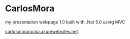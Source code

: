 # CarlosMora
my presentation webpage 1.0
built with .Net 5.0 using MVC

[carlosmorarocha.azurewebsites.net](https://carlosmorarocha.azurewebsites.net/)
